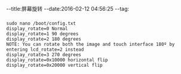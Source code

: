 --title:屏幕旋转
--date:2016-02-12 04:56:25
--tag:
###
```
sudo nano /boot/config.txt
display_rotate=0 Normal
display_rotate=1 90 degrees
display_rotate=2 180 degrees
NOTE: You can rotate both the image and touch interface 180º by entering lcd_rotate=2 instead
display_rotate=3 270 degrees
display_rotate=0x10000 horizontal flip
display_rotate=0x20000 vertical flip
```
